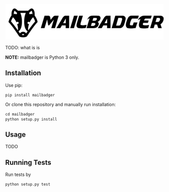 ![mailbadger](content/logo.png)

TODO: what is is

**NOTE:** mailbadger is Python 3 only.

## Installation

Use pip:

```
pip install mailbadger
```

Or clone this repository and manually run installation:

```
cd mailbadger
python setup.py install
```

## Usage

TODO

## Running Tests

Run tests by 

```
python setup.py test
```
